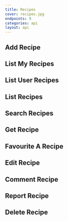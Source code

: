 ```yaml
---
title: Recipes
cover: recipes.jpg
endpoints: 9
categories: api
layout: api
---
```

<!--more-->

## Add Recipe

## List My Recipes

## List User Recipes

## List Recipes

## Search Recipes

## Get Recipe

## Favourite A Recipe

## Edit Recipe

## Comment Recipe

## Report Recipe 

## Delete Recipe
